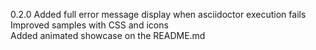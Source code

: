 0.2.0
    Added full error message display when asciidoctor execution fails
    Improved samples with CSS and icons    
    Added animated showcase on the README.md    